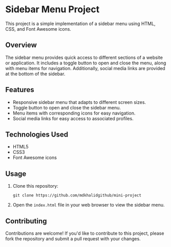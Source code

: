 # Sidebar Menu Project

This project is a simple implementation of a sidebar menu using HTML, CSS, and Font Awesome icons.

## Overview

The sidebar menu provides quick access to different sections of a website or application. It includes a toggle button to open and close the menu, along with menu items for navigation. Additionally, social media links are provided at the bottom of the sidebar.

## Features

- Responsive sidebar menu that adapts to different screen sizes.
- Toggle button to open and close the sidebar menu.
- Menu items with corresponding icons for easy navigation.
- Social media links for easy access to associated profiles.

## Technologies Used

- HTML5
- CSS3
- Font Awesome icons

## Usage

1. Clone this repository:

    ```
    git clone https://github.com/mdkhalidgithub/mini-project
    ```

2. Open the `index.html` file in your web browser to view the sidebar menu.

## Contributing

Contributions are welcome! If you'd like to contribute to this project, please fork the repository and submit a pull request with your changes.

